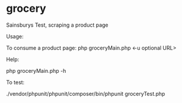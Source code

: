 # grocery
Sainsburys Test, scraping a product page


Usage:

To consume a product page: php groceryMain.php <-u optional URL>

Help:

php groceryMain.php -h


To test:

./vendor/phpunit/phpunit/composer/bin/phpunit groceryTest.php

